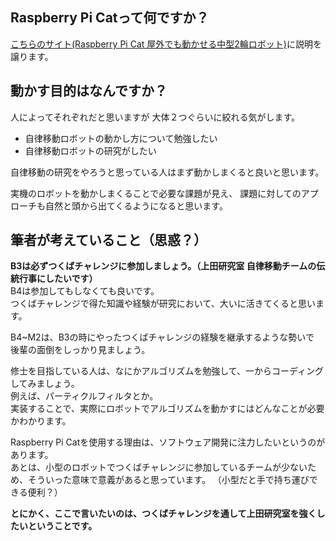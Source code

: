 ## Raspberry Pi Catって何ですか？
[こちらのサイト(Raspberry Pi Cat 屋外でも動かせる中型2輪ロボット)](https://rt-net.jp/products/raspberry-pi-cat/)に説明を譲ります。

## 動かす目的はなんですか？
人によってそれぞれだと思いますが
大体２つぐらいに絞れる気がします。

* 自律移動ロボットの動かし方について勉強したい
* 自律移動ロボットの研究がしたい

自律移動の研究をやろうと思っている人はまず動かしまくると良いと思います。

実機のロボットを動かしまくることで必要な課題が見え、
課題に対してのアプローチも自然と頭から出てくるようになると思います。

## 筆者が考えていること（思惑？）

**B3は必ずつくばチャレンジに参加しましょう。（上田研究室 自律移動チームの伝統行事にしたいです）**    
B4は参加してもしなくても良いです。  
つくばチャレンジで得た知識や経験が研究において、大いに活きてくると思います。

B4~M2は、B3の時にやったつくばチャレンジの経験を継承するような勢いで  
後輩の面倒をしっかり見ましょう。

修士を目指している人は、なにかアルゴリズムを勉強して、一からコーディングしてみましょう。  
例えば、パーティクルフィルタとか。  
実装することで、実際にロボットでアルゴリズムを動かすにはどんなことが必要かわかります。

Raspberry Pi Catを使用する理由は、ソフトウェア開発に注力したいというのがあります。  
あとは、小型のロボットでつくばチャレンジに参加しているチームが少ないため、そういった意味で意義があると思っています。
（小型だと手で持ち運びできる便利？）

**とにかく、ここで言いたいのは、つくばチャレンジを通して上田研究室を強くしたいということです。**